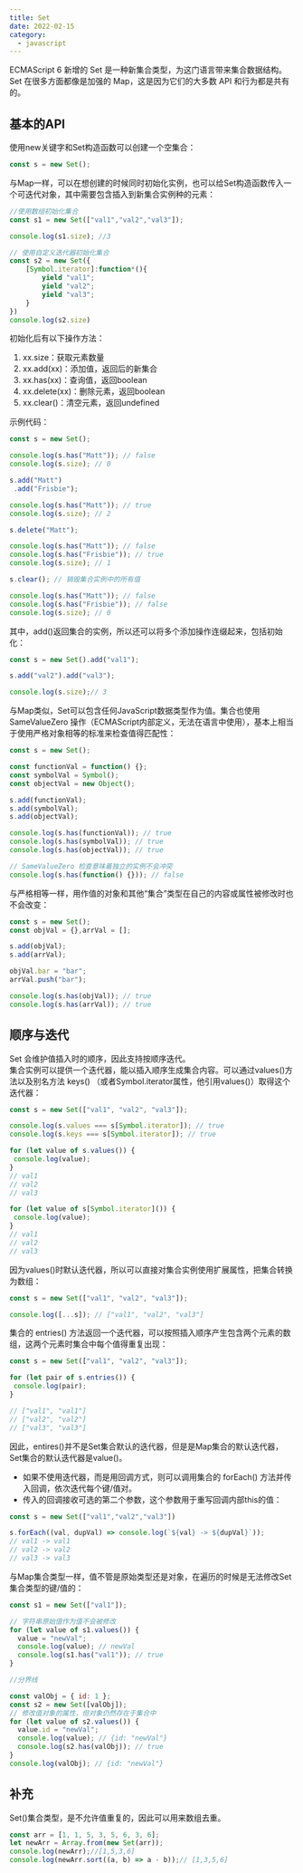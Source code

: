 ```yaml
---
title: Set
date: 2022-02-15
category:
  - javascript
---
```




ECMAScript 6 新增的 Set 是一种新集合类型，为这门语言带来集合数据结构。Set 在很多方面都像是加强的 Map，这是因为它们的大多数 API 和行为都是共有的。


<!-- more -->
## 基本的API

使用new关键字和Set构造函数可以创建一个空集合：
```js
const s = new Set();
```
与Map一样，可以在想创建的时候同时初始化实例，也可以给Set构造函数传入一个可迭代对象，其中需要包含插入到新集合实例种的元素：
```js
//使用数组初始化集合
const s1 = new Set(["val1","val2","val3"]);

console.log(s1.size); //3

// 使用自定义迭代器初始化集合
const s2 = new Set({
    [Symbol.iterator]:function*(){
        yield "val1";
        yield "val2";
        yield "val3";
    }
})
console.log(s2.size)
```

初始化后有以下操作方法：
1. xx.size：获取元素数量
2. xx.add(xx)：添加值，返回后的新集合
3. xx.has(xx)：查询值，返回boolean
4. xx.delete(xx)：删除元素，返回boolean
5. xx.clear()：清空元素，返回undefined

示例代码：
```js
const s = new Set();

console.log(s.has("Matt")); // false
console.log(s.size); // 0

s.add("Matt")
 .add("Frisbie");

console.log(s.has("Matt")); // true
console.log(s.size); // 2

s.delete("Matt");

console.log(s.has("Matt")); // false
console.log(s.has("Frisbie")); // true
console.log(s.size); // 1

s.clear(); // 销毁集合实例中的所有值

console.log(s.has("Matt")); // false
console.log(s.has("Frisbie")); // false
console.log(s.size); // 0
```
其中，add()返回集合的实例，所以还可以将多个添加操作连缀起来，包括初始化：
```js
const s = new Set().add("val1");

s.add("val2").add("val3");

console.log(s.size);// 3
```

与Map类似，Set可以包含任何JavaScript数据类型作为值。集合也使用 SameValueZero 操作（ECMAScript内部定义，无法在语言中使用），基本上相当于使用严格对象相等的标准来检查值得匹配性：
```js
const s = new Set();

const functionVal = function() {};
const symbolVal = Symbol();
const objectVal = new Object();

s.add(functionVal);
s.add(symbolVal);
s.add(objectVal);

console.log(s.has(functionVal)); // true
console.log(s.has(symbolVal)); // true
console.log(s.has(objectVal)); // true

// SameValueZero 检查意味着独立的实例不会冲突
console.log(s.has(function() {})); // false 
```
与严格相等一样，用作值的对象和其他“集合”类型在自己的内容或属性被修改时也不会改变：
```js
const s = new Set();
const objVal = {},arrVal = [];

s.add(objVal);
s.add(arrVal);

objVal.bar = "bar";
arrVal.push("bar");

console.log(s.has(objVal)); // true
console.log(s.has(arrVal)); // true 
```

## 顺序与迭代
Set 会维护值插入时的顺序，因此支持按顺序迭代。  
集合实例可以提供一个迭代器，能以插入顺序生成集合内容。可以通过values()方法以及别名方法 keys() （或者Symbol.iterator属性，他引用values()）取得这个迭代器：
```js
const s = new Set(["val1", "val2", "val3"]);

console.log(s.values === s[Symbol.iterator]); // true
console.log(s.keys === s[Symbol.iterator]); // true

for (let value of s.values()) {
 console.log(value);
}
// val1
// val2
// val3

for (let value of s[Symbol.iterator]()) {
 console.log(value);
}
// val1
// val2
// val3 
```

因为values()时默认迭代器，所以可以直接对集合实例使用扩展属性，把集合转换为数组：
```js
const s = new Set(["val1", "val2", "val3"]);

console.log([...s]); // ["val1", "val2", "val3"]
```

集合的 entries() 方法返回一个迭代器，可以按照插入顺序产生包含两个元素的数组，这两个元素时集合中每个值得重复出现：
```js
const s = new Set(["val1", "val2", "val3"]);

for (let pair of s.entries()) {
 console.log(pair);
}

// ["val1", "val1"]
// ["val2", "val2"]
// ["val3", "val3"] 
```
因此，entires()并不是Set集合默认的迭代器，但是是Map集合的默认迭代器，Set集合的默认迭代器是value()。

- 如果不使用迭代器，而是用回调方式，则可以调用集合的 forEach() 方法并传入回调，依次迭代每个键/值对。
- 传入的回调接收可选的第二个参数，这个参数用于重写回调内部this的值：
```js
const s = new Set(["val1","val2","val3"])

s.forEach((val, dupVal) => console.log(`${val} -> ${dupVal}`));
// val1 -> val1
// val2 -> val2
// val3 -> val3 

```

与Map集合类型一样，值不管是原始类型还是对象，在遍历的时候是无法修改Set集合类型的键/值的：
```js
const s1 = new Set(["val1"]);

// 字符串原始值作为值不会被修改
for (let value of s1.values()) {
  value = "newVal";
  console.log(value); // newVal
  console.log(s1.has("val1")); // true
}

//分界线

const valObj = { id: 1 };
const s2 = new Set([valObj]);
// 修改值对象的属性，但对象仍然存在于集合中
for (let value of s2.values()) {
  value.id = "newVal";
  console.log(value); // {id: "newVal"}
  console.log(s2.has(valObj)); // true
}
console.log(valObj); // {id: "newVal"}
```

## 补充
Set()集合类型，是不允许值重复的，因此可以用来数组去重。
```js
const arr = [1, 1, 5, 3, 5, 6, 3, 6];
let newArr = Array.from(new Set(arr));
console.log(newArr);//[1,5,3,6]
console.log(newArr.sort((a, b) => a - b));// [1,3,5,6]
```

